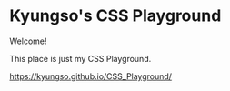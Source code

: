 # Kyungso's CSS Playground

Welcome!

This place is just my CSS Playground.

https://kyungso.github.io/CSS_Playground/

